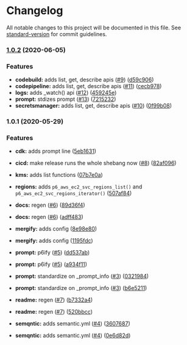 # Changelog

All notable changes to this project will be documented in this file. See [standard-version](https://github.com/conventional-changelog/standard-version) for commit guidelines.

### [1.0.2](https://github.com/p6m7g8/p6aws/compare/v1.0.1...v1.0.2) (2020-06-05)


### Features

* **codebuild:** adds list, get, describe apis ([#9](https://github.com/p6m7g8/p6aws/issues/9)) ([d59c906](https://github.com/p6m7g8/p6aws/commit/d59c90688ba3105e0ed46bf53c6f56de2f5644f5))
* **codepipeline:** adds list, get, describe apis ([#11](https://github.com/p6m7g8/p6aws/issues/11)) ([cecb978](https://github.com/p6m7g8/p6aws/commit/cecb978702c9d1bf67784c45374cd44d91765891))
* **logs:** adds _watch() api ([#12](https://github.com/p6m7g8/p6aws/issues/12)) ([459245e](https://github.com/p6m7g8/p6aws/commit/459245ebd31e695d446f09308faef525cfcaa00a))
* **prompt:** stdizes prompt ([#13](https://github.com/p6m7g8/p6aws/issues/13)) ([7215232](https://github.com/p6m7g8/p6aws/commit/7215232d57692ffd72166641feb5d578803ea3fd))
* **secretsmanager:** adds list, get, describe apis ([#10](https://github.com/p6m7g8/p6aws/issues/10)) ([0f99b08](https://github.com/p6m7g8/p6aws/commit/0f99b0857854761ce39879753409ad20c5e72543))

### 1.0.1 (2020-05-29)


### Features

* **cdk:** adds prompt line ([5eb1631](https://github.com/p6m7g8/p6aws/commit/5eb163111292f607ff1eef6cf94f26ee44d84fe4))
* **cicd:** make release runs the whole shebang now ([#8](https://github.com/p6m7g8/p6aws/issues/8)) ([82af096](https://github.com/p6m7g8/p6aws/commit/82af096d1af65f2b774e715ef133392d2a3f2ab2))
* **kms:** adds list functions ([07b7e0a](https://github.com/p6m7g8/p6aws/commit/07b7e0a40cc8d52ea31a0941d297d19378aeeaf5))
* **regions:** adds `p6_aws_ec2_svc_regions_list()` and `p6_aws_ec2_svc_regions_iterator()` ([507af84](https://github.com/p6m7g8/p6aws/commit/507af8429bb451922289b3e99f8e62be172ad2a2))


* **docs:** regen ([#6](https://github.com/p6m7g8/p6aws/issues/6)) ([89d36f4](https://github.com/p6m7g8/p6aws/commit/89d36f45e64aab1e1f74f153e86055090d6ad613))
* **docs:** regen ([#6](https://github.com/p6m7g8/p6aws/issues/6)) ([adff483](https://github.com/p6m7g8/p6aws/commit/adff483d1128395384c260a73003bd260d721fa4))
* **mergify:** adds config ([8e98e80](https://github.com/p6m7g8/p6aws/commit/8e98e808a988e16856052558de8e8f5af02a4ea5))
* **mergify:** adds config ([1195fdc](https://github.com/p6m7g8/p6aws/commit/1195fdca525ca96792fd4920f15301b274b84d8a))
* **prompt:** p6ify ([#5](https://github.com/p6m7g8/p6aws/issues/5)) ([dd537ab](https://github.com/p6m7g8/p6aws/commit/dd537ab91fafff28f03f9d06bc4e81ff9366e034))
* **prompt:** p6ify ([#5](https://github.com/p6m7g8/p6aws/issues/5)) ([a934f11](https://github.com/p6m7g8/p6aws/commit/a934f11110c5e1992c90057ab94e6cb2e582619e))
* **prompt:** standardize on _prompt_info ([#3](https://github.com/p6m7g8/p6aws/issues/3)) ([0321984](https://github.com/p6m7g8/p6aws/commit/0321984ae98a3dc0dca6b21e350225760286ffbd))
* **prompt:** standardize on _prompt_info ([#3](https://github.com/p6m7g8/p6aws/issues/3)) ([b6e5211](https://github.com/p6m7g8/p6aws/commit/b6e52114c39fee920fecb560b38d259c5fd66f97))
* **readme:** regen ([#7](https://github.com/p6m7g8/p6aws/issues/7)) ([b7332a4](https://github.com/p6m7g8/p6aws/commit/b7332a4bf349f78590f358b83a8cb3bcc659c9f7))
* **readme:** regen ([#7](https://github.com/p6m7g8/p6aws/issues/7)) ([520bbcc](https://github.com/p6m7g8/p6aws/commit/520bbcc5b8702ec5b15dc18241a59f5943d432f9))
* **semqntic:** adds semantic.yml ([#4](https://github.com/p6m7g8/p6aws/issues/4)) ([3607687](https://github.com/p6m7g8/p6aws/commit/360768784765b96508358d2680bdb271b9eaa127))
* **semqntic:** adds semantic.yml ([#4](https://github.com/p6m7g8/p6aws/issues/4)) ([0e6d82d](https://github.com/p6m7g8/p6aws/commit/0e6d82d3b3b417d909985c92f9c0de993dfc5f06))
